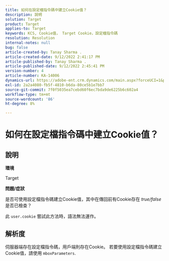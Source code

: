 ```yaml
---
title: 如何在設定檔指令碼中建立Cookie值？
description: 說明
solution: Target
product: Target
applies-to: Target
keywords: KCS, Cookie值， Target Cookie，設定檔指令碼
resolution: Resolution
internal-notes: null
bug: false
article-created-by: Tanay Sharma .
article-created-date: 9/12/2022 2:41:17 PM
article-published-by: Tanay Sharma .
article-published-date: 9/12/2022 2:45:41 PM
version-number: 4
article-number: KA-14006
dynamics-url: https://adobe-ent.crm.dynamics.com/main.aspx?forceUCI=1&pagetype=entityrecord&etn=knowledgearticle&id=6c943bef-a832-ed11-9db1-002248086735
exl-id: 2a2a4080-fb5f-4810-b6da-80ce5b1e7bb7
source-git-commit: 7f0f5035ea7cebd60f6ec7bda9de6225b6c602a4
workflow-type: tm+mt
source-wordcount: '86'
ht-degree: 8%

---
```


# 如何在設定檔指令碼中建立Cookie值？

## 說明


<b>環境</b>

Target



<b>問題/症狀</b>

是否可使用設定檔指令碼建立Cookie值，其中在傳回前有Cookie存在 *true/false* 是否已檢查？

此 `user.cookie` 嘗試此方法時，語法無法運作。


## 解析度


伺服器端存在設定檔指令碼，用戶端則存在Cookie。 若要使用設定檔指令碼建立Cookie值，請使用 `mboxParameters`.
